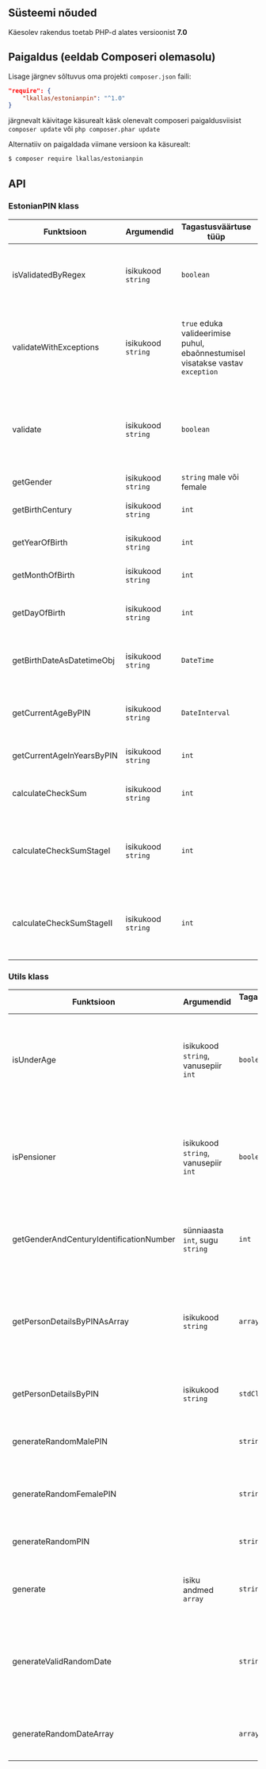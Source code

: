 ## Süsteemi nõuded

Käesolev rakendus toetab PHP-d alates versioonist **7.0**


## Paigaldus (eeldab Composeri olemasolu)

Lisage järgnev sõltuvus oma projekti `composer.json` faili:

```json
"require": {
    "lkallas/estonianpin": "^1.0"
}
```
järgnevalt käivitage käsurealt käsk olenevalt composeri paigaldusviisist `composer update` või `php composer.phar update`

Alternatiiv on paigaldada viimane versioon ka käsurealt:

```bash
$ composer require lkallas/estonianpin
```


## API
### EstonianPIN klass

| Funktsioon | Argumendid | Tagastusväärtuse tüüp | Kirjeldus |
| ---------- | ---------- | --------------------- | --------- |
| isValidatedByRegex | isikukood `string` | `boolean` | Teostab regulaaravaldisega kontrolli kas isikukoodi struktuur vastab nõuetele |
| validateWithExceptions | isikukood `string` | `true` eduka valideerimise puhul, ebaõnnestumisel visatakse vastav `exception` | Teostab isikukoodile järgnevad kontrollid: struktuur, sünnikuupäev, kontrollnumbri õigsus |
| validate | isikukood `string` | `boolean` | Teostab isikukoodile järgnevad kontrollid: struktuur, sünnikuupäev, kontrollnumbri õigsus |
| getGender | isikukood `string` | `string` male või female | Tagastab isiku soo isikukoodi alusel |
| getBirthCentury  | isikukood `string` | `int` | Tagastab isiku sünni sajandi isikukoodi alusel |
| getYearOfBirth | isikukood `string` | `int` | Tagastab isiku sünniaasta isikukoodi alusel |
| getMonthOfBirth | isikukood `string` | `int` | Tagastab isiku sünnikuu isikukoodi alusel |
| getDayOfBirth | isikukood `string` | `int` | Tagastab isiku sünnikuupäeva päeva isikukoodi alusel |
| getBirthDateAsDatetimeObj | isikukood `string` | `DateTime` | Tagastab isiku sünnikuupäeva PHP DateTime objektina isikukoodi alusel |
| getCurrentAgeByPIN | isikukood `string` | `DateInterval` | Tagastab isiku vanuse PHP DateInterval objektina isikukoodi alusel |
| getCurrentAgeInYearsByPIN| isikukood `string` | `int` | Tagastab isiku vanuse aastates isikukoodi alusel |
| calculateCheckSum | isikukood `string` | `int` | Arvutab ja tagastab isikukoodi kontrollnumbri |
| calculateCheckSumStageI | isikukood `string` | `int` | Arvutab ja tagastab kontrollnumbri arvutuse tulemuse kasutades arvutustes I astme kaalu |
| calculateCheckSumStageII | isikukood `string` | `int` | Arvutab ja tagastab kontrollnumbri arvutuse tulemuse kasutades arvutustes II astme kaalu |

### Utils klass

| Funktsioon | Argumendid | Tagastusväärtuse tüüp | Kirjeldus |
| ---------- | ---------- | --------------------- | --------- |
| isUnderAge | isikukood `string`, vanusepiir `int` | `boolean` | Kontrollib kas isik on alaealine isikukoodi alusel. Vaikimisi loetakse alaealisseks isikut, kes on vähem kui 18 aastat vana |
| isPensioner | isikukood `string`, vanusepiir `int` | `boolean` | Kontrollib kas isik on pensioniealine isikukoodi alusel. Vaikimisi loetakse pensioniealiseks isikut, kes on vähemalt 65 aastane |
| getGenderAndCenturyIdentificationNumber | sünniaasta `int`, sugu `string`  | `int` | Tagastab soo ja sünnisajandi identifikaatori numbri isiku soo ja sünniaasta alusel |
| getPersonDetailsByPINAsArray | isikukood `string` | `array` | Tagastab assotsiatiivse massiivi isiku andmetega isikukoodi alusel (sugu, sünniaasta, sünnikuu, sünnipäeva ja järjekorranumbri) |
| getPersonDetailsByPIN | isikukood `string` | `stdClass` | Sama mis eelmine aga tagastuse tüüp on objekt |
| generateRandomMalePIN  |  | `string` | Tagastab suvalise korrektse meesterahva isikukoodi |
| generateRandomFemalePIN |  | `string` | Tagastab suvalise korrektse naisterahva isikukoodi |
| generateRandomPIN |  | `string` | Tagastab suvalise korrektse isikukoodi |
| generate | isiku andmed `array` | `string` | Tagastab suvalise isikukoodi sisendandmete alusel |
| generateValidRandomDate |  | `string` | Genereerib suvalise kuupäeva kuni 100 aastat tagasi ja käesoleva kuupäeva vahel pp.kk.aaaa formaadis  |
| generateRandomDateArray | | `array` | Sama, mis eelmine aga tagastuse tüüp on assotsiatiivne massiiv |

